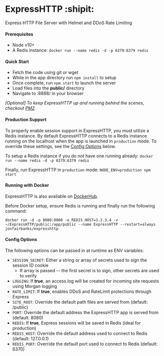 # ExpressHTTP :shipit:

Express HTTP File Server with Helmet and DDoS Rate Limiting

#### Prerequisites

- Node v10+
- A Redis instance: `docker run --name redis -d -p 6379:6379 redis`

#### Quick Start

- Fetch the code using git or wget
- While in the app directory run `npm install` to setup
- Once complete, run `npm start` to launch the server
- Load files into the **public/** directory
- Navigate to <host>:8888/ in your browser

_[Optional] To keep ExpressHTTP up and running behind the scenes, checkout [PM2](http://pm2.keymetrics.io/ 'PM2')._

#### Production Support

To properly enable session support in ExpressHTTP, you must utilize a Redis instance. By default ExpressHTTP connects to a Redis instance running on the localhost when the app is launched in `production` mode. To override these settings, see the [Config Options](#Config-Options) below.

To setup a Redis instance if you do not have one running already: `docker run --name redis -d -p 6379:6379 redis`

Finally, run ExpressHTTP in `production` mode: `NODE_ENV=production npm start`

#### Running with Docker

ExpressHTTP is also available on [DockerHub](https://hub.docker.com/r/jonfairbanks/expresshttp).

Before Docker setup, ensure Redis is running and finally run the following command:

`docker run -d -p 8080:8080 -e REDIS_HOST=1.2.3.4 -v ~/ExpressHTTP/public:/app/public --name ExpressHTTP --restart=always jonfairbanks/expresshttp`

#### Config Options

The following options can be passed in at runtime as ENV variables:

- `SESSION_SECRET`: Either a string or array of secrets used to sign the session ID cookie
  - If array is passed -- the first secret is to sign, other secrets are used to verify
- `LOGGING`: If **true**, an access.log will be created for incoming site requests using Morgan logging
- `RATE_LIMIT`: If **true**, enables DDoS and RateLimit protections through Express
- `SITE_ROOT`: Override the default path files are served from (default: /public)
- `PORT`: Override the default address the ExpressHTTP app is served from (default: 8080)
- `REDIS`: If **true**, Express sessions will be saved in Redis (ideal for production)
- `REDIS_HOST`: Override the default address used to connect to Redis (default: 127.0.0.1)
- `REDIS_PORT`: Override the default port used to connect to Redis (default: 6370)
